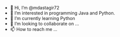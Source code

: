 - 👋 Hi, I’m @mdastagir72
- 👀 I’m interested in programming Java and Python.
- 🌱 I’m currently learning Python
- 💞️ I’m looking to collaborate on ...
- 📫 How to reach me ...

<!---
mdastagir72/mdastagir72 is a ✨ special ✨ repository because its `README.md` (this file) appears on your GitHub profile.
You can click the Preview link to take a look at your changes.
--->
